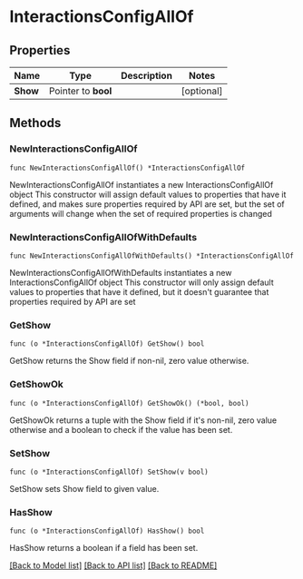 # InteractionsConfigAllOf

## Properties

Name | Type | Description | Notes
------------ | ------------- | ------------- | -------------
**Show** | Pointer to **bool** |  | [optional] 

## Methods

### NewInteractionsConfigAllOf

`func NewInteractionsConfigAllOf() *InteractionsConfigAllOf`

NewInteractionsConfigAllOf instantiates a new InteractionsConfigAllOf object
This constructor will assign default values to properties that have it defined,
and makes sure properties required by API are set, but the set of arguments
will change when the set of required properties is changed

### NewInteractionsConfigAllOfWithDefaults

`func NewInteractionsConfigAllOfWithDefaults() *InteractionsConfigAllOf`

NewInteractionsConfigAllOfWithDefaults instantiates a new InteractionsConfigAllOf object
This constructor will only assign default values to properties that have it defined,
but it doesn't guarantee that properties required by API are set

### GetShow

`func (o *InteractionsConfigAllOf) GetShow() bool`

GetShow returns the Show field if non-nil, zero value otherwise.

### GetShowOk

`func (o *InteractionsConfigAllOf) GetShowOk() (*bool, bool)`

GetShowOk returns a tuple with the Show field if it's non-nil, zero value otherwise
and a boolean to check if the value has been set.

### SetShow

`func (o *InteractionsConfigAllOf) SetShow(v bool)`

SetShow sets Show field to given value.

### HasShow

`func (o *InteractionsConfigAllOf) HasShow() bool`

HasShow returns a boolean if a field has been set.


[[Back to Model list]](../README.md#documentation-for-models) [[Back to API list]](../README.md#documentation-for-api-endpoints) [[Back to README]](../README.md)


